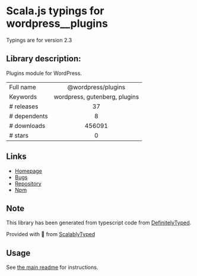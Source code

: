 
# Scala.js typings for wordpress__plugins

Typings are for version 2.3

## Library description:
Plugins module for WordPress.

|                    |                 |
| ------------------ | :-------------: |
| Full name          | @wordpress/plugins |
| Keywords           | wordpress, gutenberg, plugins |
| # releases         | 37 |
| # dependents       | 8 |
| # downloads        | 456091 |
| # stars            | 0 |

## Links
- [Homepage](https://github.com/WordPress/gutenberg/tree/HEAD/packages/plugins/README.md)
- [Bugs](https://github.com/WordPress/gutenberg/issues)
- [Repository](https://github.com/WordPress/gutenberg)
- [Npm](https://www.npmjs.com/package/%40wordpress%2Fplugins)
    


## Note
This library has been generated from typescript code from [DefinitelyTyped](https://definitelytyped.org).

Provided with :purple_heart: from [ScalablyTyped](https://github.com/oyvindberg/ScalablyTyped)

## Usage
See [the main readme](../../readme.md) for instructions.



